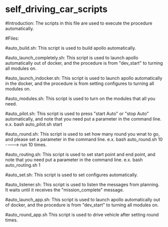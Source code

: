 # self_driving_car_scripts

#Introduction:
The scripts in this file are used to execute the procedure automatically.


#Files:

#auto_build.sh:
This script is used to build apollo automatically.

#auto_launch_completely.sh:
This script is used to launch apollo automatically out of docker, and the procedure is from "dev_start" to turning all modules on.

#auto_launch_indocker.sh:
This script is used to launch apollo automatically in the docker, and the procedure is from setting configures to turning all modules on.

#auto_modules.sh:
This script is used to turn on the modules that all you need.

#auto_pilot.sh:
This script is used to press "start Auto" or "stop Auto" automatically, and note that you need put a parameter in the command line.
e.x. bash auto_pilot.sh start

#auto_round.sh:
This script is used to set how many round you wnat to go, and please set a parameter in the command line.
e.x. bash auto_round.sh 10  ----> run 10 times.

#auto_routing.sh:
This script is used to set start point and end point, and note that you need put a parameter in the command line.
e.x. bash auto_routing.sh 1

#auto_set.sh:
This script is used to set configures automatically.

#auto_listener.sh:
This script is used to listen the messages from planning. It waits until it receives the "mission_complete" message.

#auto_launch_app.sh:
This script is used to launch apollo automatically out of docker, and the procedure is from "dev_start" to turning all modules on.

#auto_round_app.sh
This script is used to drive vehicle after setting round times.
